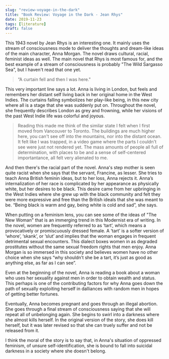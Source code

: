 ```yaml
---
slug: "review-voyage-in-the-dark"
title: "Book Review: Voyage in the Dark - Jean Rhys"
date: 2019-11-23
tags: [literature]
draft: false
---
```


This 1943 novel by Jean Rhys is an interesting one. It mainly uses the
stream of consciousness mode to deliver the thoughts and dream-like
ideas of the main character, Anna Morgan. The novel draws cultural,
racial, feminist ideas as well. The main novel that Rhys is most famous
for, and the best example of a stream of consciousness is probably "The
Wild Sargasso Sea", but I haven't read that one yet.

> “A curtain fell and then I was here."

This very important line says a lot. Anna is living in London, but feels
and remembers her distant self living back in her original home in the
West Indies. The curtains falling symbolizes her play-like being, in
this new city where all is a stage that she was suddenly put on.
Throughout the novel, she frequently describes London as grey and
frowning, while her visions of the past West Indie life was colorful and
joyous.

> Reading this made me think of the similar state I felt when I first
> moved from Vancouver to Toronto. The buildings are much higher here, you
> can't see off into the mountains, nor into the distant ocean. It felt
> like I was trapped, in a video game where the parts I couldn't see were
> just not rendered yet. The mass amounts of people all full of determination,
> with places to be and a sense of self-centered importantance, all felt
> very alienated to me.

And then there's the racial part of the novel. Anna's step mother is
seen quite racist when she says that the servant, Francine, as lesser.
She tries to teach Anna British feminin ideas, but to her loss, Anna
rejects it. Anna’s internalization of her race is complicated by her
appearance as physically white, but her desires to be black. This desire
came from her upbringing in the West Indies where she grew up with the
black community and felt they were more expressive and free than the British
ideals that she was meant to be. “Being black is warm and gay, being white
is cold and sad”, she says.

When putting on a feminism lens, you can see some of the ideas of "The New Woman"
that is an immerging trend in this Modernist era of writing. In the novel, women
are frequently referred to as ‘tart’, which means a provocatively or
promiscuously dressed female. A ‘tart’ is a softer version of ‘whore’,
‘skank’, or ‘slut’ and implies that the woman engages in frequent detrimental
sexual encounters. This dialect boxes women in as degraded prostitutes without
the same sexual freedom rights that men enjoy.  Anna Morgan is so immersed
in this society and believes women have no other choice when she says “why
shouldn’t she be a tart, it’s just as good as anything else, as far as I can see”.

Even at the beginning of the novel, Anna is reading a book about a woman who
uses her sexuality against men in order to obtain wealth and status. This
perhaps is one of the contributing factors for why Anna goes down the path
of sexually exploiting herself in dalliances with random men in hopes of
getting better fortunes.

Eventually, Anna becomes pregnant and goes through an illegal abortion.
She goes through a final stream of consciousness saying that she will repeat
all of unbelonging again. She begins to swirl
into a darkness where she almost kills herself. In the original version
of the story, she does kill herself, but it was later revised so that
she can truely suffer and not be released from it.

I think the moral of the story is to say that, in Anna's situation of
oppressed feminism, of unsure self-identification, she is bound to fall
into suicidal darkness in a society where she doesn't belong.

